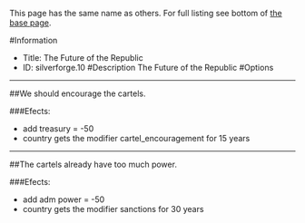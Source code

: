 This page has the same name as others. For full listing see bottom of [the base page](the_future_of_the_republic2.md).

#Information
 - Title: The Future of the Republic
 - ID: silverforge.10
#Description
The Future of the Republic
#Options

___
##We should encourage the cartels.

###Efects:<ul><li>add treasury = -50</li><li>country gets the modifier cartel_encouragement for 15 years</li></ul>

___
##The cartels already have too much power.

###Efects:<ul><li>add adm power = -50</li><li>country gets the modifier sanctions for 30 years</li></ul>
